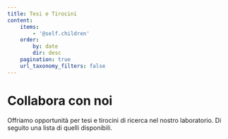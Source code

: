 ```yaml
---
title: Tesi e Tirocini
content:
    items:
        - '@self.children'
    order:
        by: date
        dir: desc
    pagination: true
    url_taxonomy_filters: false
---
```


# Collabora con noi

Offriamo opportunità per tesi e tirocini di ricerca nel nostro laboratorio. Di seguito una lista di quelli disponibili.
